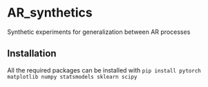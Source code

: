 # AR_synthetics
Synthetic experiments for generalization between AR processes


## Installation  
All the required packages can be installed with
`pip install pytorch matplotlib numpy statsmodels sklearn scipy`
